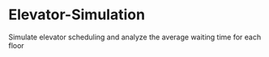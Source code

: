 # Elevator-Simulation
Simulate elevator scheduling and analyze the average waiting time for each floor
